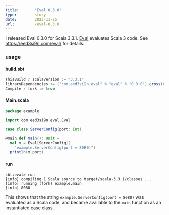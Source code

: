 ```yaml
---
title:       "Eval 0.3.0"
type:        story
date:        2023-11-25
url:         /eval-0.3.0
---
```


I released Eval 0.3.0 for Scala 3.3.1. [Eval](https://github.com/eed3si9n/eval) evaluates Scala 3 code. See <https://eed3si9n.com/eval/> for details.

<!--more-->

### usage

#### build.sbt

```scala
ThisBuild / scalaVersion := "3.3.1"
libraryDependencies += ("com.eed3si9n.eval" % "eval" % "0.3.0").cross(CrossVersion.full)
Compile / fork := true
```

#### Main.scala

```scala
package example

import com.eed3si9n.eval.Eval

case class ServerConfig(port: Int)

@main def main(): Unit =
  val x = Eval[ServerConfig](
    "example.ServerConfig(port = 8080)")
  println(x.port)
```

#### run

```
sbt:eval> run
[info] compiling 1 Scala source to target/scala-3.3.1/classes ...
[info] running (fork) example.main
[info] 8080
```

This shows that the string `example.ServerConfig(port = 8080)` was evaluated as a Scala code, and became available to the `main` function as an instantiated case class.
